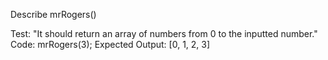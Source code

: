 Describe mrRogers()

Test: "It should return an array of numbers from 0 to the inputted number."
Code: mrRogers(3);
Expected Output: [0, 1, 2, 3]
